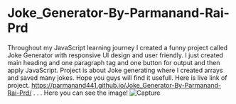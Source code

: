 # Joke_Generator-By-Parmanand-Rai-Prd
Throughout my JavaScript learning journey I created a funny project called Joke Generator with responsive UI design and user friendly. I just created main heading and one paragraph tag and one button for output and then apply JavaScript. Project is about Joke generating where I created arrays and saved many jokes. Hope you guys will find it usefull.
Here is live link of project.
https://parmanand441.github.io/Joke_Generator-By-Parmanand-Rai-Prd/
.
.
.
Here you can see the image!
![Capture](https://github.com/Parmanand441/Joke_Generator-By-Parmanand-Rai-Prd/assets/106175480/7784c755-287f-4be4-b641-3e7a84c249b9)
